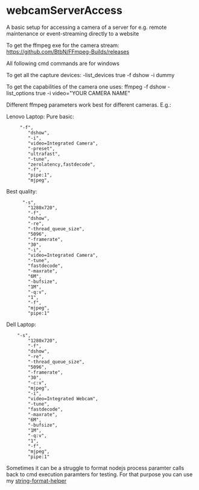 # webcamServerAccess
A basic setup for accessing a camera of a server for e.g. remote maintenance or event-streaming directly to a website

To get the ffmpeg exe for the camera stream:
https://github.com/BtbN/FFmpeg-Builds/releases


All following cmd commands are for windows

To get all the capture devices: 
-list_devices true -f dshow -i dummy

To get the capabilities of the camera one uses: 
ffmpeg -f dshow -list_options true -i video="YOUR CAMERA NAME"

Different ffmpeg parameters work best for different cameras.
E.g.: 

Lenovo Laptop: 
 Pure basic: 
```
     "-f",
        "dshow",
        "-i",
        "video=Integrated Camera",
        "-preset",
        "ultrafast",
        "-tune",
        "zerolatency,fastdecode",
        "-f",
        "pipe:1",
        "mjpeg",
```
Best quality:
```
      "-s",
        "1280x720",
        "-f",
        "dshow",
        "-re",
        "-thread_queue_size",
        "5096",
        "-framerate",
        "30",
        "-i",
        "video=Integrated Camera",
        "-tune",
        "fastdecode",
        "-maxrate",
        "6M",
        "-bufsize",
        "1M",
        "-q:v",
        "1",
        "-f",
        "mjpeg",
        "pipe:1"
```

Dell Laptop:
```
    "-s",
        "1280x720",
        "-f",
        "dshow",
        "-re",
        "-thread_queue_size",
        "5096",
        "-framerate",
        "30",
        "-c:v",
        "mjpeg",
        "-i",
        "video=Integrated Webcam",
        "-tune",
        "fastdecode",
        "-maxrate",
        "6M",
        "-bufsize",
        "1M",
        "-q:v",
        "1",
        "-f",
        "mjpeg",
        "pipe:1"
```

Sometimes it can be a struggle to format nodejs process paramter calls back to cmd execution paramters for testing. For that purpose you can use my [string-format-helper](https://haydenkg.github.io/helpertools/)
